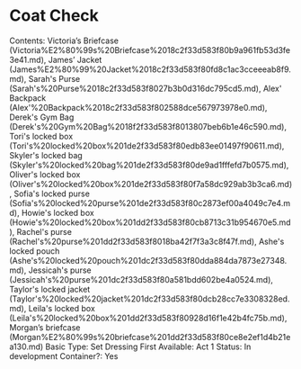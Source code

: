 # Coat Check

Contents: Victoria’s Briefcase (Victoria%E2%80%99s%20Briefcase%2018c2f33d583f80b9a961fb53d3fe3e41.md), James’ Jacket (James%E2%80%99%20Jacket%2018c2f33d583f80fd8c1ac3cceeeab8f9.md), Sarah's Purse (Sarah's%20Purse%2018c2f33d583f8027b3b0d316dc795cd5.md), Alex' Backpack (Alex'%20Backpack%2018c2f33d583f802588dce567973978e0.md), Derek's Gym Bag (Derek's%20Gym%20Bag%2018f2f33d583f8013807beb6b1e46c590.md), Tori's locked box (Tori's%20locked%20box%201de2f33d583f80edb83ee01497f90611.md), Skyler's locked bag (Skyler's%20locked%20bag%201de2f33d583f80de9ad1fffefd7b0575.md), Oliver's locked box (Oliver's%20locked%20box%201de2f33d583f80f7a58dc929ab3b3ca6.md), Sofia's locked purse (Sofia's%20locked%20purse%201de2f33d583f80c2873ef00a4049c7e4.md), Howie's locked box (Howie's%20locked%20box%201dd2f33d583f80cb8713c31b954670e5.md), Rachel's purse (Rachel's%20purse%201dd2f33d583f8018ba42f7f3a3c8f47f.md), Ashe's locked pouch (Ashe's%20locked%20pouch%201dc2f33d583f80dda884da7873e27348.md), Jessicah's purse (Jessicah's%20purse%201dc2f33d583f80a581bdd602be4a0524.md), Taylor's locked jacket (Taylor's%20locked%20jacket%201dc2f33d583f80dcb28cc7e3308328ed.md), Leila's locked box (Leila's%20locked%20box%201dd2f33d583f80928d16f1e42b4fc75b.md), Morgan’s briefcase (Morgan%E2%80%99s%20briefcase%201dd2f33d583f80ce8e2ef1d4b21ea130.md)
Basic Type: Set Dressing
First Available: Act 1
Status: In development
Container?: Yes